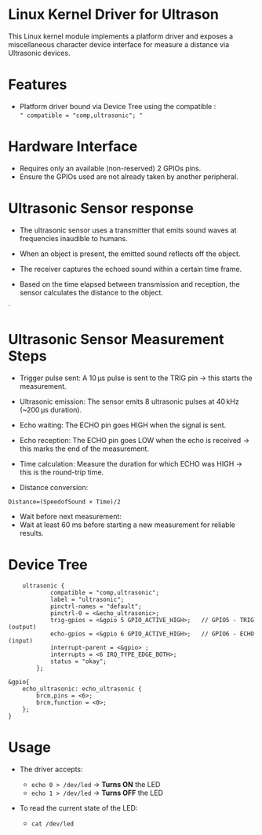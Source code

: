 #  Linux Kernel Driver for Ultrason 
This Linux kernel module implements a platform driver and exposes a miscellaneous character device interface for measure a distance via Ultrasonic devices.

# Features

- Platform driver bound via Device Tree using the compatible :  
  `" compatible = "comp,ultrasonic"; "`

# Hardware Interface

- Requires only an available (non-reserved) 2 GPIOs pins.
- Ensure the GPIOs used are not already taken by another peripheral.

# Ultrasonic Sensor response

  - The ultrasonic sensor uses a transmitter that emits sound waves at frequencies        inaudible to humans.

  - When an object is present, the emitted sound reflects off the object.

  - The receiver captures the echoed sound within a certain time frame.

  - Based on the time elapsed between transmission and reception, the sensor calculates the distance to the object.

`

# Ultrasonic Sensor Measurement Steps

  * Trigger pulse sent:
  A 10 µs pulse is sent to the TRIG pin → this starts the measurement.

  * Ultrasonic emission:
  The sensor emits 8 ultrasonic pulses at 40 kHz (~200 µs duration).

  * Echo waiting:
  The ECHO pin goes HIGH when the signal is sent.

  * Echo reception:
  The ECHO pin goes LOW when the echo is received → this marks the end of the measurement.

  * Time calculation:
  Measure the duration for which ECHO was HIGH → this is the round-trip time.

  * Distance conversion:
  ```dts
  Distance=(SpeedofSound × Time)/2
  ```

  * Wait before next measurement:
  * Wait at least 60 ms before starting a new measurement for reliable results.
  
# Device Tree 

```dts
	ultrasonic {
			compatible = "comp,ultrasonic";
			label = "ultrasonic";
			pinctrl-names = "default";
			pinctrl-0 = <&echo_ultrasonic>;
			trig-gpios = <&gpio 5 GPIO_ACTIVE_HIGH>;   // GPIO5 - TRIG (output)
			echo-gpios = <&gpio 6 GPIO_ACTIVE_HIGH>;   // GPIO6 - ECHO (input)
			interrupt-parent = <&gpio> ;
			interrupts = <6 IRQ_TYPE_EDGE_BOTH>;
			status = "okay";
		};

&gpio{
	echo_ultrasonic: echo_ultrasonic {
		brcm,pins = <6>;
		brcm,function = <0>; 
	};
} 
```
# Usage

- The driver accepts:
  - `echo 0 > /dev/led` → **Turns ON** the LED  
  - `echo 1 > /dev/led` → **Turns OFF** the LED

- To read the current state of the LED:
  - `cat /dev/led`